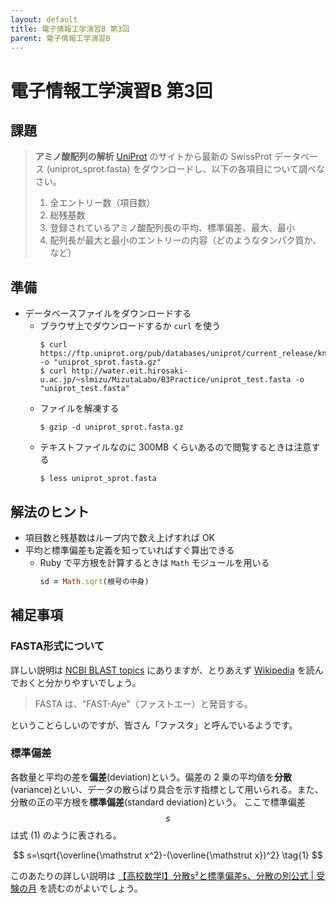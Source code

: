 ```yaml
---
layout: default
title: 電子情報工学演習B 第3回
parent: 電子情報工学演習B
---
```


# 電子情報工学演習B 第3回

## 課題

> **アミノ酸配列の解析**
> [UniProt](https://www.uniprot.org/) のサイトから最新の SwissProt データベース (uniprot_sprot.fasta) をダウンロードし、以下の各項目について調べなさい。
> 1. 全エントリー数（項目数）
> 2. 総残基数
> 3. 登録されているアミノ酸配列長の平均、標準偏差、最大、最小
> 4. 配列長が最大と最小のエントリーの内容（どのようなタンパク質か、など）

## 準備

- データベースファイルをダウンロードする
    - ブラウザ上でダウンロードするか `curl` を使う
        ```console
        $ curl https://ftp.uniprot.org/pub/databases/uniprot/current_release/knowledgebase/complete/uniprot_sprot.fasta.gz -o "uniprot_sprot.fasta.gz"
        $ curl http://water.eit.hirosaki-u.ac.jp/~slmizu/MizutaLabo/B3Practice/uniprot_test.fasta -o "uniprot_test.fasta"
        ```
    - ファイルを解凍する
        ```console
        $ gzip -d uniprot_sprot.fasta.gz
        ```
    - テキストファイルなのに 300MB くらいあるので閲覧するときは注意する
        ```console
        $ less uniprot_sprot.fasta
        ```

## 解法のヒント

- 項目数と残基数はループ内で数え上げすれば OK
- 平均と標準偏差も定義を知っていればすぐ算出できる
    - Ruby で平方根を計算するときは `Math` モジュールを用いる
        ```ruby
        sd = Math.sqrt(根号の中身)
        ```

## 補足事項

### FASTA形式について

詳しい説明は [NCBI BLAST topics](https://blast.ncbi.nlm.nih.gov/Blast.cgi?CMD=Web&PAGE_TYPE=BlastDocs&DOC_TYPE=BlastHelp) にありますが、とりあえず [Wikipedia](https://ja.wikipedia.org/wiki/FASTA) を読んでおくと分かりやすいでしょう。

> FASTA は、"FAST-Aye"（ファストエー）と発音する。

ということらしいのですが、皆さん「ファスタ」と呼んでいるようです。

### 標準偏差

各数量と平均の差を**偏差**(deviation)という。偏差の 2 乗の平均値を**分散**(variance)といい、データの散らばり具合を示す指標として用いられる。また、分散の正の平方根を**標準偏差**(standard deviation)という。
ここで標準偏差 $$s$$ は式 (1) のように表される。

$$
s=\sqrt{\overline{\mathstrut x^2}-(\overline{\mathstrut x})^2} \tag{1}
$$

このあたりの詳しい説明は
[【高校数学Ⅰ】分散s²と標準偏差s、分散の別公式 | 受験の月](https://examist.jp/mathematics/data/bunsan-hyoujyunhensa/)
を読むのがよいでしょう。
